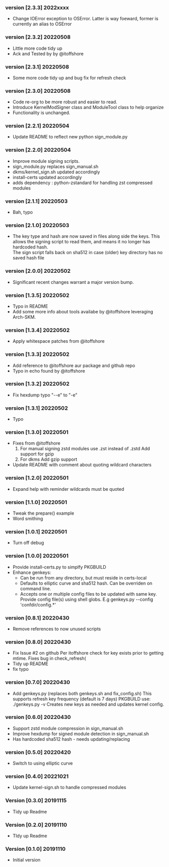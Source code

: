 
### version [2.3.3] 2022xxxx

 - Change IOError exception to OSError. Latter is way foeward, former is currently an alias to OSError

### version [2.3.2] 20220508

 - Little more code tidy up 
 - Ack and Tested by by @itoffshore

### version [2.3.1] 20220508

 - Some more code tidy up and bug fix for refresh check

### version [2.3.0] 20220508

 - Code re-org to be more robust and easier to read.
 - Introduce KernelModSigner class and ModuleTool class to help organize
 - Functionality is unchanged.

### version [2.2.1] 20220504

 - Update README to reflect new python sign_module.py

### version [2.2.0] 20220504

 - Improve module signing scripts.
 - sign_module.py replaces sign_manual.sh
 - dkms/kernel_sign.sh updated accordingly
 - install-certs updated accordingly
 - adds dependency : python-zstandard for handling zst compressed modules

### version [2.1.1] 20220503

 - Bah, typo

### version [2.1.0] 20220503

 - The key type and hash are now saved in files along side the keys. 
   This allows the signing script to read them, and means it no longer has hardcoded hash.  
   The sign script falls back on sha512 in case (older) key directory has no saved hash file

### version [2.0.0] 20220502

 - Significant recent changes warrant a major version bump.

### version [1.3.5] 20220502

 - Typo in README
 - Add some more info about tools availabe by @itoffshore leveraging Arch-SKM.

### version [1.3.4] 20220502

 - Apply whitespace patches from @itoffshore

### version [1.3.3] 20220502

 - Add reference to @itoffshore aur package and github repo
 - Typo in echo found by @itoffshore

### version [1.3.2] 20220502

 - Fix hexdump typo "--e" to "-e"

### version [1.3.1] 20220502

 - Typo

### version [1.3.0] 20220501

 - Fixes from @itoffshore
    1. For manual signing
       zstd modules use .zst instead of .zstd
       Add support for gzip
    2. For dkms
       Add gzip support
 - Update README with comment about quoting wildcard characters

### version [1.2.0] 20220501

 - Expand help with reminder wildcards must be quoted

### version [1.1.0] 20220501

 - Tweak the prepare() example
 - Word smithing

### version [1.0.1] 20220501

 - Turn off debug

### version [1.0.0] 20220501

 - Provide install-certs.py to simplfy PKGBUILD
 - Enhance genkeys:
     - Can be run from any directory, but must reside in certs-local
     - Defaults to elliptic curve and sha512 hash. Can be overriden on command line.
     - Accepts one or multiple config files to be updated with same key. 
       Provide config file(s) using shell globs. E.g
       genkeys.py --config 'confdir/config.*'

### version [0.8.1] 20220430

  - Remove references to now unused scripts

### version [0.8.0] 20220430

  - Fix Issue #2 on github 
    Per itoffshore check for key exists prior to getting mtime. Fixes bug in check_refresh(
  - Tidy up README
  - fix typo

### version [0.7.0] 20220430

  - Add genkeys.py (replaces both genkeys.sh and fix_config.sh) 
    This supports refresh key frequency (default is 7 days) 
    PKGBUILD use: ./genkeys.py -v
    Creates new keys as needed and updates kernel config.

### version [0.6.0] 20220430

  - Support zstd module compression in sign_manual.sh
  - Improve hexdump for signed module detection in sign_manual.sh
  - Has hardcoded sha512 hash - needs updating/replacing

### version [0.5.0] 20220420

  - Switch to using elliptic curve 

### version [0.4.0] 20221021

  - Update kernel-sign.sh to handle compressed modules

### Version [0.3.0] 20191115

  - Tidy up Readme

### Version [0.2.0] 20191110

  - TIdy up Readme

### Version [0.1.0] 20191110

  - Initial version

